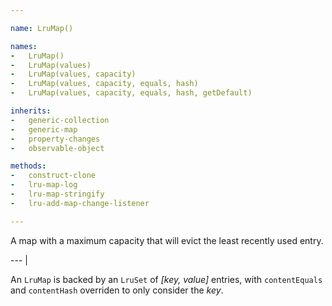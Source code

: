 ```yaml
---

name: LruMap()

names:
-   LruMap()
-   LruMap(values)
-   LruMap(values, capacity)
-   LruMap(values, capacity, equals, hash)
-   LruMap(values, capacity, equals, hash, getDefault)

inherits:
-   generic-collection
-   generic-map
-   property-changes
-   observable-object

methods:
-   construct-clone
-   lru-map-log
-   lru-map-stringify
-   lru-add-map-change-listener

---
```


A map with a maximum capacity that will evict the least recently used entry.

--- |

An `LruMap` is backed by an `LruSet` of *[key, value]* entries, with
`contentEquals` and `contentHash` overriden to only consider the *key*.


